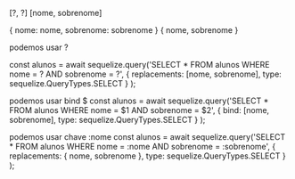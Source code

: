 [?, ?]
[nome, sobrenome]

{ nome: nome, sobrenome: sobrenome }
{ nome, sobrenome }

podemos usar ?

  const alunos = await sequelize.query('SELECT * FROM alunos WHERE nome = ? AND sobrenome = ?',
  {
    replacements: [nome, sobrenome],
    type: sequelize.QueryTypes.SELECT
  }
);

podemos usar bind $
  const alunos = await sequelize.query('SELECT * FROM alunos WHERE nome = $1 AND sobrenome = $2',
  {
    bind: [nome, sobrenome],
    type: sequelize.QueryTypes.SELECT
  }
);

podemos usar chave :nome
const alunos = await sequelize.query('SELECT * FROM alunos WHERE nome = :nome AND sobrenome = :sobrenome',
  {
    replacements: { nome, sobrenome },
    type: sequelize.QueryTypes.SELECT
  }
);
